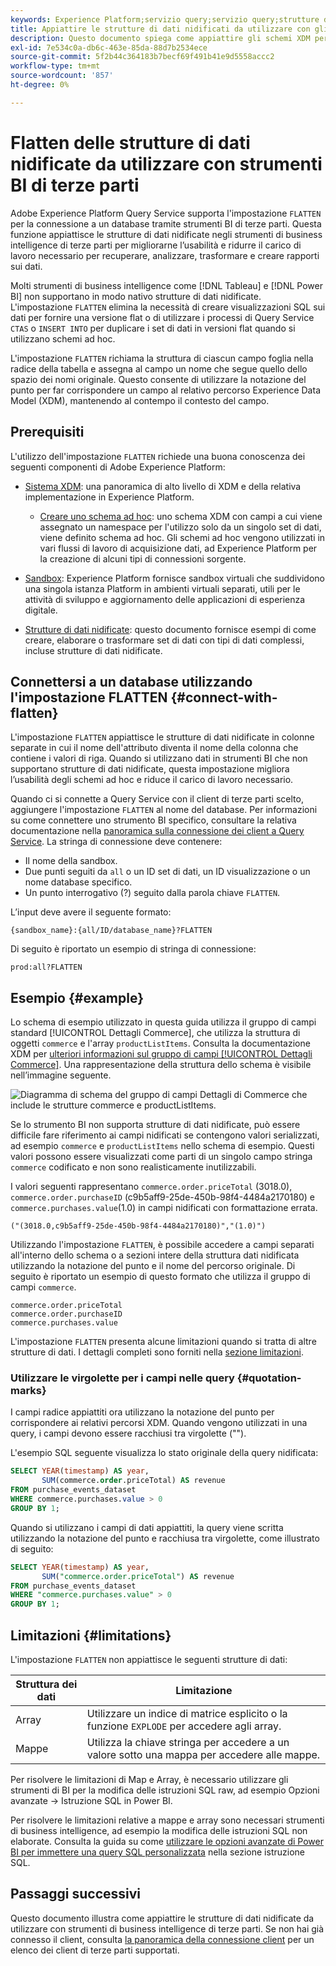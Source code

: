 ```yaml
---
keywords: Experience Platform;servizio query;servizio query;strutture dati nidificate;dati nidificati;appiattire;appiattire dati nidificati;
title: Appiattire le strutture di dati nidificati da utilizzare con gli strumenti di business intelligence
description: Questo documento spiega come appiattire gli schemi XDM per tutte le tabelle e le viste durante una sessione quando si utilizzano strumenti BI di terze parti con Query Service.
exl-id: 7e534c0a-db6c-463e-85da-88d7b2534ece
source-git-commit: 5f2b44c364183b7becf69f491b41e9d5558accc2
workflow-type: tm+mt
source-wordcount: '857'
ht-degree: 0%

---
```


# Flatten delle strutture di dati nidificate da utilizzare con strumenti BI di terze parti

Adobe Experience Platform Query Service supporta l&#39;impostazione `FLATTEN` per la connessione a un database tramite strumenti BI di terze parti. Questa funzione appiattisce le strutture di dati nidificate negli strumenti di business intelligence di terze parti per migliorarne l’usabilità e ridurre il carico di lavoro necessario per recuperare, analizzare, trasformare e creare rapporti sui dati.

Molti strumenti di business intelligence come [!DNL Tableau] e [!DNL Power BI] non supportano in modo nativo strutture di dati nidificate. L&#39;impostazione `FLATTEN` elimina la necessità di creare visualizzazioni SQL sui dati per fornire una versione flat o di utilizzare i processi di Query Service `CTAS` o `INSERT INTO` per duplicare i set di dati in versioni flat quando si utilizzano schemi ad hoc.

L&#39;impostazione `FLATTEN` richiama la struttura di ciascun campo foglia nella radice della tabella e assegna al campo un nome che segue quello dello spazio dei nomi originale. Questo consente di utilizzare la notazione del punto per far corrispondere un campo al relativo percorso Experience Data Model (XDM), mantenendo al contempo il contesto del campo.

## Prerequisiti

L&#39;utilizzo dell&#39;impostazione `FLATTEN` richiede una buona conoscenza dei seguenti componenti di Adobe Experience Platform:

* [Sistema XDM](../../xdm/home.md): una panoramica di alto livello di XDM e della relativa implementazione in Experience Platform.

   * [Creare uno schema ad hoc](../../xdm/tutorials/ad-hoc.md): uno schema XDM con campi a cui viene assegnato un namespace per l&#39;utilizzo solo da un singolo set di dati, viene definito schema ad hoc. Gli schemi ad hoc vengono utilizzati in vari flussi di lavoro di acquisizione dati, ad Experience Platform per la creazione di alcuni tipi di connessioni sorgente.

* [Sandbox](../../sandboxes/home.md): Experience Platform fornisce sandbox virtuali che suddividono una singola istanza Platform in ambienti virtuali separati, utili per le attività di sviluppo e aggiornamento delle applicazioni di esperienza digitale.

* [Strutture di dati nidificate](./nested-data-structures.md): questo documento fornisce esempi di come creare, elaborare o trasformare set di dati con tipi di dati complessi, incluse strutture di dati nidificate.

## Connettersi a un database utilizzando l&#39;impostazione FLATTEN {#connect-with-flatten}

L&#39;impostazione `FLATTEN` appiattisce le strutture di dati nidificate in colonne separate in cui il nome dell&#39;attributo diventa il nome della colonna che contiene i valori di riga. Quando si utilizzano dati in strumenti BI che non supportano strutture di dati nidificate, questa impostazione migliora l’usabilità degli schemi ad hoc e riduce il carico di lavoro necessario.

Quando ci si connette a Query Service con il client di terze parti scelto, aggiungere l&#39;impostazione `FLATTEN` al nome del database. Per informazioni su come connettere uno strumento BI specifico, consultare la relativa documentazione nella [panoramica sulla connessione dei client a Query Service](../clients/overview.md). La stringa di connessione deve contenere:

* Il nome della sandbox.
* Due punti seguiti da `all` o un ID set di dati, un ID visualizzazione o un nome database specifico.
* Un punto interrogativo (?) seguito dalla parola chiave `FLATTEN`.

L’input deve avere il seguente formato:

```terminal
{sandbox_name}:{all/ID/database_name}?FLATTEN
```

Di seguito è riportato un esempio di stringa di connessione:

```terminal
prod:all?FLATTEN
```

## Esempio {#example}

Lo schema di esempio utilizzato in questa guida utilizza il gruppo di campi standard [!UICONTROL Dettagli Commerce], che utilizza la struttura di oggetti `commerce` e l&#39;array `productListItems`. Consulta la documentazione XDM per [ulteriori informazioni sul gruppo di campi [!UICONTROL Dettagli Commerce]](../../xdm/field-groups/event/commerce-details.md). Una rappresentazione della struttura dello schema è visibile nell’immagine seguente.

![Diagramma di schema del gruppo di campi Dettagli di Commerce che include le strutture `commerce` e `productListItems`.](../images/key-concepts/commerce-details.png)

Se lo strumento BI non supporta strutture di dati nidificate, può essere difficile fare riferimento ai campi nidificati se contengono valori serializzati, ad esempio `commerce` e `productListItems` nello schema di esempio. Questi valori possono essere visualizzati come parti di un singolo campo stringa `commerce` codificato e non sono realisticamente inutilizzabili.

I valori seguenti rappresentano `commerce.order.priceTotal` (3018.0), `commerce.order.purchaseID` (c9b5aff9-25de-450b-98f4-4484a2170180) e `commerce.purchases.value`(1.0) in campi nidificati con formattazione errata.

```terminal
("(3018.0,c9b5aff9-25de-450b-98f4-4484a2170180)","(1.0)")
```

Utilizzando l&#39;impostazione `FLATTEN`, è possibile accedere a campi separati all&#39;interno dello schema o a sezioni intere della struttura dati nidificata utilizzando la notazione del punto e il nome del percorso originale. Di seguito è riportato un esempio di questo formato che utilizza il gruppo di campi `commerce`.

```terminal
commerce.order.priceTotal
commerce.order.purchaseID
commerce.purchases.value
```

L&#39;impostazione `FLATTEN` presenta alcune limitazioni quando si tratta di altre strutture di dati. I dettagli completi sono forniti nella [sezione limitazioni](#limitations).

### Utilizzare le virgolette per i campi nelle query {#quotation-marks}

I campi radice appiattiti ora utilizzano la notazione del punto per corrispondere ai relativi percorsi XDM. Quando vengono utilizzati in una query, i campi devono essere racchiusi tra virgolette (&quot;&quot;).

L&#39;esempio SQL seguente visualizza lo stato originale della query nidificata:

```sql
SELECT YEAR(timestamp) AS year,
       SUM(commerce.order.priceTotal) AS revenue
FROM purchase_events_dataset
WHERE commerce.purchases.value > 0
GROUP BY 1;
```

Quando si utilizzano i campi di dati appiattiti, la query viene scritta utilizzando la notazione del punto e racchiusa tra virgolette, come illustrato di seguito:

```sql
SELECT YEAR(timestamp) AS year,
       SUM("commerce.order.priceTotal") AS revenue
FROM purchase_events_dataset
WHERE "commerce.purchases.value" > 0
GROUP BY 1;
```

## Limitazioni {#limitations}

L&#39;impostazione `FLATTEN` non appiattisce le seguenti strutture di dati:

| Struttura dei dati | Limitazione |
|---|---|
| Array | Utilizzare un indice di matrice esplicito o la funzione `EXPLODE` per accedere agli array. |
| Mappe | Utilizza la chiave stringa per accedere a un valore sotto una mappa per accedere alle mappe. |

Per risolvere le limitazioni di Map e Array, è necessario utilizzare gli strumenti di BI per la modifica delle istruzioni SQL raw, ad esempio Opzioni avanzate -> Istruzione SQL in Power BI.

Per risolvere le limitazioni relative a mappe e array sono necessari strumenti di business intelligence, ad esempio la modifica delle istruzioni SQL non elaborate. Consulta la guida su come [utilizzare le opzioni avanzate di Power BI per immettere una query SQL personalizzata](../clients/power-bi.md#import-tables-using-custom-sql) nella sezione istruzione SQL.

## Passaggi successivi

Questo documento illustra come appiattire le strutture di dati nidificate da utilizzare con strumenti di business intelligence di terze parti. Se non hai già connesso il client, consulta [la panoramica della connessione client](../clients/overview.md) per un elenco dei client di terze parti supportati.
